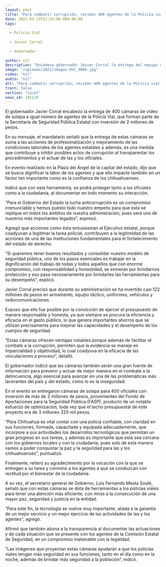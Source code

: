 ```yaml
---
layout: post
title: "Para combatir corrupción, reciben 400 agentes de la Policía vial cámaras de solapa"
date: 2021-01-13T22:53:00.000-06:00
tags:
  
  - Policía Vial
  
  - Javier Corral
  
  - Gobernador
  
author: nil
description: "Encabeza gobernador Javier Corral la entrega del equipo de video en el que se invirtió 2 millones de pesos"
image: "/uploads/2021/images-DSC_9066.jpg"
video: "nil"
audio: "nil"
alt: "Para combatir corrupción, reciben 400 agentes de la Policía vial cámaras de solapa"
front: false
section: "Local"
news_id: 182120
---
```


El gobernador Javier Corral encabezó la entrega de 400 cámaras de video de solapa a igual número de agentes de la Policía Vial, que forman parte de la Secretaría de Seguridad Pública Estatal con inversión de 2 millones de pesos.

En su mensaje, el mandatario señaló que la entrega de estas cámaras se suma a las acciones de profesionalización y mejoramiento de las condiciones laborales de los agentes estatales y además, es una medida que contribuye a inhibir posibles actos de corrupción al transparentar los procedimientos y el actuar de las y los oficiales.

En evento realizado en la Plaza del Ángel de la capital del estado, dijo que se busca dignificar la labor de los agentes y que ello impacte también en un factor tan importante como es la confianza de los chihuahuenses.

Indicó que con esta herramienta, se podrá proteger tanto a los oficiales como a la ciudadanía, al documentar en todo momento su interacción.

“Para el Gobierno del Estado la lucha anticorrupción es un compromiso irrenunciable y hemos puesto todo nuestro empeño para que esta se replique en todos los ámbitos de nuestra administración, pues será uno de nuestros más importantes legados”, expresó.

Agregó que acciones como ésta entusiasman al Ejecutivo estatal, porque coadyuvan a legitimar la tarea policial, contribuyen a la legitimidad de las acciones de una de las instituciones fundamentales para el fortalecimiento del estado de derecho.

“Si queremos tener buenos resultados y consolidar nuestro modelo de seguridad pública, uno de los pasos esenciales es trabajar en la dignificación del trabajo de todas y todos aquellos que con enorme compromiso, con responsabilidad y honestidad, se esmeran por brindarnos protección y eso pasa necesariamente por brindarles las herramientas para su desempeño”, explicó.

Javier Corral precisó que durante su administración se ha invertido casi 122 millones de pesos en armamento, equipo táctico, uniformes, vehículos y radiocomunicaciones.

Expuso que ello fue posible por la convicción de ejercer el presupuesto de manera responsable y honesta, ya que siempre se procura la eficiencia y eficacia en el gasto público, lo que genera importantes ahorros que se utilizan precisamente para mejorar las capacidades y el desempeño de los cuerpos de seguridad.

“Estas cámaras ofrecen ventajas notables porque además de facilitar el combate a la corrupción, permiten que la evidencia se maneje en imparcialidad y objetividad, lo cual coadyuva en la eficacia de las vinculaciones a proceso”, detalló.

El gobernador indicó que las cámaras también serán una gran fuente de información para prevenir y actuar de mejor manera en el combate a la delincuencia, algo esencial para avanzar en una de las problemáticas más lacerantes del país y del estado, como lo es la inseguridad.

En el evento se entregaron cámaras de solapa para 400 oficiales con inversión de más de 2 millones de pesos, provenientes del Fondo de Aportaciones para la Seguridad Pública (FASP), producto de un notable esfuerzo de optimización, toda vez que el techo presupuestal de este proyecto era de 3 millones 320 mil pesos.

“Para Chihuahua es vital contar con una policía confiable, con claridad en sus funciones, formada, capacitada y equipada adecuadamente, que incorpore a sus actividades los desarrollos tecnológicos que permitan un gran progreso en sus tareas, y además es importante que esta sea cercana con los gobiernos locales y con la ciudadanía, pues solo de esta manera vamos a poder conquistar la paz y la seguridad para las y los chihuahuenses”, puntualizó.

Finalmente, reiteró su agradecimiento por la vocación con la que se entregan a su tarea y conminó a los agentes a que se conduzcan con rectitud por el bienestar de la ciudadanía.

A su vez, el secretario general de Gobierno, Luis Fernando Mesta Soulé, señaló que con estas cámaras se dota de herramientas a los policías viales para tener una atención más eficiente, con miras a la consecución de una mayor paz, seguridad y justicia en la entidad.

“Para este fin, la tecnología se vuelve muy importante, aliada a la garantía de un mejor servicio y un mejor ejercicio de las actividades de las y los agentes”, agregó.

Afirmó que también abona a la transparencia al documentar las actuaciones y de cada situación que se presente con los agentes de la Comisión Estatal de Seguridad, en un compromiso inalienable con la legalidad.

“Las imágenes que proyectan estas cámaras ayudarán a que los policías viales tengan más seguridad en sus funciones, tanto en el día como en la noche, además de brindar más seguridad a la población”, indicó.